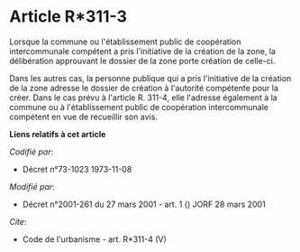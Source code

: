 # Article R*311-3

Lorsque la commune ou l'établissement public de coopération intercommunale compétent a pris l'initiative de la création de la
zone, la délibération approuvant le dossier de la zone porte création de celle-ci. 

Dans les autres cas, la personne publique qui a pris l'initiative de la création de la zone adresse le dossier de création à
l'autorité compétente pour la créer. Dans le cas prévu à l'article R. 311-4, elle l'adresse également à la commune ou à
l'établissement public de coopération intercommunale compétent en vue de recueillir son avis.

**Liens relatifs à cet article**

_Codifié par_:

  - Décret n°73-1023 1973-11-08

_Modifié par_:

  - Décret n°2001-261 du 27 mars 2001 - art. 1 () JORF 28 mars 2001

_Cite_:

  - Code de l'urbanisme - art. R*311-4 (V)
